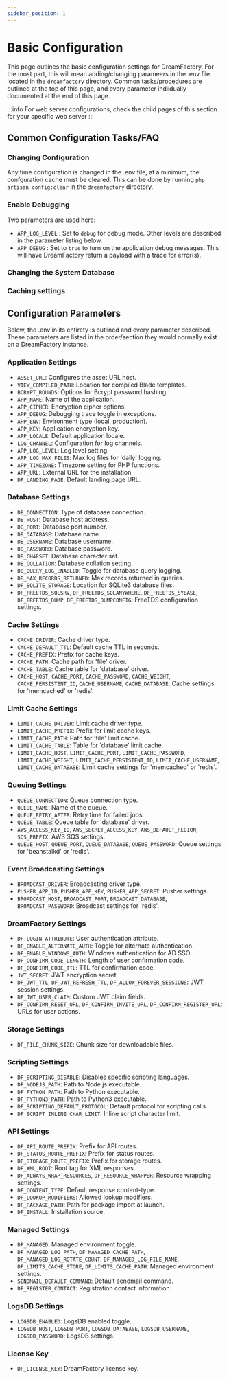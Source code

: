 ```yaml
---
sidebar_position: 1
---
```


# Basic Configuration

This page outlines the basic configuration settings for DreamFactory. For the most part, this will mean adding/changing parameers in the .env file located in the `dreamfactory` directory. Common tasks/procedures are outlined at the top of this page, and every parameter indiidually documented at the end of this page. 

:::info
For web server configurations, check the child pages of this section for your specific web server
:::

## Common Configuration Tasks/FAQ

### Changing Configuration

Any time configuration is changed in the .env file, at a minimum, the confguration cache must be cleared. This can be done by running `php artisan config:clear` in the `dreamfactory` directory. 

### Enable Debugging

Two parameters are used here:

- `APP_LOG_LEVEL` : Set to `debug` for debug mode. Other levels are described in the parameter listing below. 
- `APP_DEBUG` : Set to `true` to turn on the application debug messages. This will have DreamFactory return a payload with a trace for error(s). 

### Changing the System Database



### Caching settings

## Configuration Parameters

Below, the .env in its entirety is outlined and every parameter described. These parameters are listed in the order/section they would normally exist on a DreamFactory instance. 

### Application Settings

- `ASSET_URL`: Configures the asset URL host.
- `VIEW_COMPILED_PATH`: Location for compiled Blade templates.
- `BCRYPT_ROUNDS`: Options for Bcrypt password hashing.
- `APP_NAME`: Name of the application.
- `APP_CIPHER`: Encryption cipher options.
- `APP_DEBUG`: Debugging trace toggle in exceptions.
- `APP_ENV`: Environment type (local, production).
- `APP_KEY`: Application encryption key.
- `APP_LOCALE`: Default application locale.
- `LOG_CHANNEL`: Configuration for log channels.
- `APP_LOG_LEVEL`: Log level setting.
- `APP_LOG_MAX_FILES`: Max log files for 'daily' logging.
- `APP_TIMEZONE`: Timezone setting for PHP functions.
- `APP_URL`: External URL for the installation.
- `DF_LANDING_PAGE`: Default landing page URL.

### Database Settings

- `DB_CONNECTION`: Type of database connection.
- `DB_HOST`: Database host address.
- `DB_PORT`: Database port number.
- `DB_DATABASE`: Database name.
- `DB_USERNAME`: Database username.
- `DB_PASSWORD`: Database password.
- `DB_CHARSET`: Database character set.
- `DB_COLLATION`: Database collation setting.
- `DB_QUERY_LOG_ENABLED`: Toggle for database query logging.
- `DB_MAX_RECORDS_RETURNED`: Max records returned in queries.
- `DF_SQLITE_STORAGE`: Location for SQLite3 database files.
- `DF_FREETDS_SQLSRV`, `DF_FREETDS_SQLANYWHERE`, `DF_FREETDS_SYBASE`, `DF_FREETDS_DUMP`, `DF_FREETDS_DUMPCONFIG`: FreeTDS configuration settings.

### Cache Settings

- `CACHE_DRIVER`: Cache driver type.
- `CACHE_DEFAULT_TTL`: Default cache TTL in seconds.
- `CACHE_PREFIX`: Prefix for cache keys.
- `CACHE_PATH`: Cache path for 'file' driver.
- `CACHE_TABLE`: Cache table for 'database' driver.
- `CACHE_HOST`, `CACHE_PORT`, `CACHE_PASSWORD`, `CACHE_WEIGHT`, `CACHE_PERSISTENT_ID`, `CACHE_USERNAME`, `CACHE_DATABASE`: Cache settings for 'memcached' or 'redis'.

### Limit Cache Settings

- `LIMIT_CACHE_DRIVER`: Limit cache driver type.
- `LIMIT_CACHE_PREFIX`: Prefix for limit cache keys.
- `LIMIT_CACHE_PATH`: Path for 'file' limit cache.
- `LIMIT_CACHE_TABLE`: Table for 'database' limit cache.
- `LIMIT_CACHE_HOST`, `LIMIT_CACHE_PORT`, `LIMIT_CACHE_PASSWORD`, `LIMIT_CACHE_WEIGHT`, `LIMIT_CACHE_PERSISTENT_ID`, `LIMIT_CACHE_USERNAME`, `LIMIT_CACHE_DATABASE`: Limit cache settings for 'memcached' or 'redis'.

### Queuing Settings

- `QUEUE_CONNECTION`: Queue connection type.
- `QUEUE_NAME`: Name of the queue.
- `QUEUE_RETRY_AFTER`: Retry time for failed jobs.
- `QUEUE_TABLE`: Queue table for 'database' driver.
- `AWS_ACCESS_KEY_ID`, `AWS_SECRET_ACCESS_KEY`, `AWS_DEFAULT_REGION`, `SQS_PREFIX`: AWS SQS settings.
- `QUEUE_HOST`, `QUEUE_PORT`, `QUEUE_DATABASE`, `QUEUE_PASSWORD`: Queue settings for 'beanstalkd' or 'redis'.

### Event Broadcasting Settings

- `BROADCAST_DRIVER`: Broadcasting driver type.
- `PUSHER_APP_ID`, `PUSHER_APP_KEY`, `PUSHER_APP_SECRET`: Pusher settings.
- `BROADCAST_HOST`, `BROADCAST_PORT`, `BROADCAST_DATABASE`, `BROADCAST_PASSWORD`: Broadcast settings for 'redis'.

### DreamFactory Settings

- `DF_LOGIN_ATTRIBUTE`: User authentication attribute.
- `DF_ENABLE_ALTERNATE_AUTH`: Toggle for alternate authentication.
- `DF_ENABLE_WINDOWS_AUTH`: Windows authentication for AD SSO.
- `DF_CONFIRM_CODE_LENGTH`: Length of user confirmation code.
- `DF_CONFIRM_CODE_TTL`: TTL for confirmation code.
- `JWT_SECRET`: JWT encryption secret.
- `DF_JWT_TTL`, `DF_JWT_REFRESH_TTL`, `DF_ALLOW_FOREVER_SESSIONS`: JWT session settings.
- `DF_JWT_USER_CLAIM`: Custom JWT claim fields.
- `DF_CONFIRM_RESET_URL`, `DF_CONFIRM_INVITE_URL`, `DF_CONFIRM_REGISTER_URL`: URLs for user actions.

### Storage Settings

- `DF_FILE_CHUNK_SIZE`: Chunk size for downloadable files.

### Scripting Settings

- `DF_SCRIPTING_DISABLE`: Disables specific scripting languages.
- `DF_NODEJS_PATH`: Path to Node.js executable.
- `DF_PYTHON_PATH`: Path to Python executable.
- `DF_PYTHON3_PATH`: Path to Python3 executable.
- `DF_SCRIPTING_DEFAULT_PROTOCOL`: Default protocol for scripting calls.
- `DF_SCRIPT_INLINE_CHAR_LIMIT`: Inline script character limit.

### API Settings

- `DF_API_ROUTE_PREFIX`: Prefix for API routes.
- `DF_STATUS_ROUTE_PREFIX`: Prefix for status routes.
- `DF_STORAGE_ROUTE_PREFIX`: Prefix for storage routes.
- `DF_XML_ROOT`: Root tag for XML responses.
- `DF_ALWAYS_WRAP_RESOURCES`, `DF_RESOURCE_WRAPPER`: Resource wrapping settings.
- `DF_CONTENT_TYPE`: Default response content-type.
- `DF_LOOKUP_MODIFIERS`: Allowed lookup modifiers.
- `DF_PACKAGE_PATH`: Path for package import at launch.
- `DF_INSTALL`: Installation source.

### Managed Settings

- `DF_MANAGED`: Managed environment toggle.
- `DF_MANAGED_LOG_PATH`, `DF_MANAGED_CACHE_PATH`, `DF_MANAGED_LOG_ROTATE_COUNT`, `DF_MANAGED_LOG_FILE_NAME`, `DF_LIMITS_CACHE_STORE`, `DF_LIMITS_CACHE_PATH`: Managed environment settings.
- `SENDMAIL_DEFAULT_COMMAND`: Default sendmail command.
- `DF_REGISTER_CONTACT`: Registration contact information.

### LogsDB Settings

- `LOGSDB_ENABLED`: LogsDB enabled toggle.
- `LOGSDB_HOST`, `LOGSDB_PORT`, `LOGSDB_DATABASE`, `LOGSDB_USERNAME`, `LOGSDB_PASSWORD`: LogsDB settings.

### License Key

- `DF_LICENSE_KEY`: DreamFactory license key.
